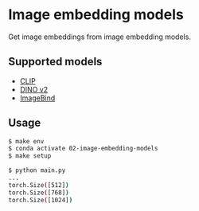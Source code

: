 # Image embedding models
Get image embeddings from image embedding models.

## Supported models
- [CLIP](https://github.com/openai/CLIP)
- [DINO v2](https://github.com/facebookresearch/dinov2)
- [ImageBind](https://github.com/facebookresearch/ImageBind)

## Usage
```bash
$ make env
$ conda activate 02-image-embedding-models
$ make setup

$ python main.py
...
torch.Size([512])
torch.Size([768])
torch.Size([1024])
```


